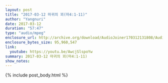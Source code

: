 ```yaml
---
layout: post
title: "2017-03-12 마귀의 꾀(마4:1-11)"
author: "Yangnuri"
date: 2017-03-12
duration: "57:47"
type: "audio/mpeg"
enclosure_url: http://archive.org/download/AudioJoiner170312131808/AudioJoiner170312131808.mp3
enclosure_bytes_size: 95,960,547  
link:
  youtube: https://youtu.be/AwcjSlspoYw
summary: 2017-03-12 마귀의 꾀(마4:1-11)
show_notes:
---
```


{% include post_body.html %}
